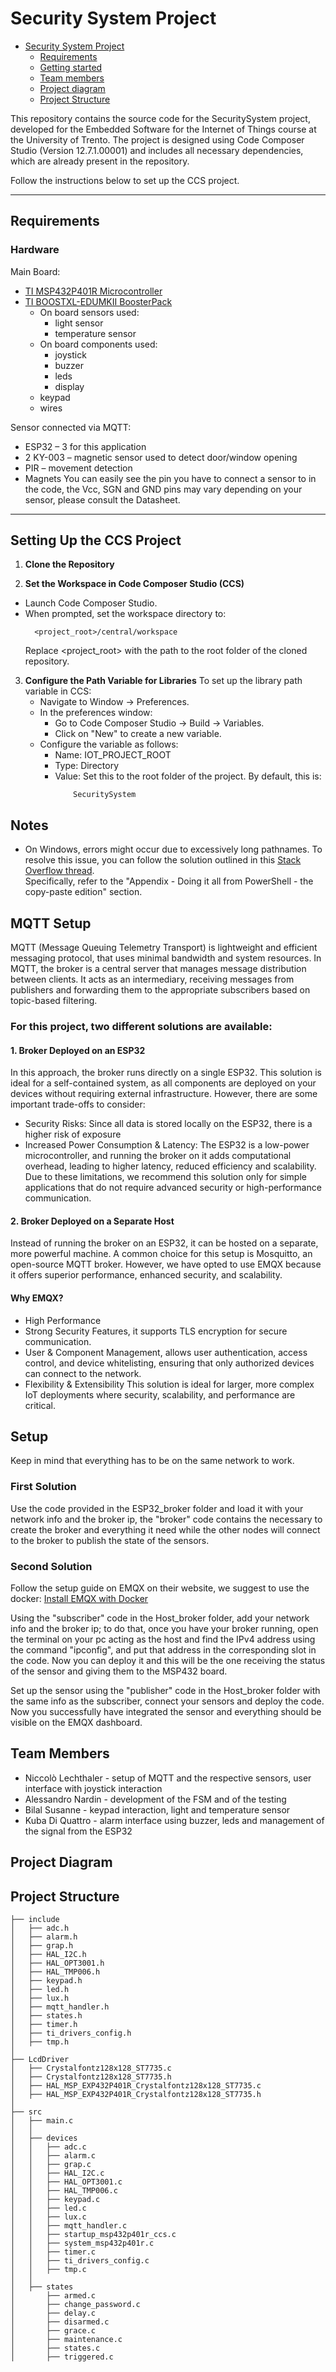 # Security System Project

- [Security System Project](#Security-System-Project)
  - [Requirements](#requirements)
  - [Getting started](#Setting-Up-the-CCS-Project)
  - [Team members](#team-members)
  - [Project diagram](#project-diagram)
  - [Project Structure](#project-structure)

This repository contains the source code for the SecuritySystem project, developed for the Embedded Software for the Internet of Things course at the University of Trento. The project is designed using Code Composer Studio (Version 12.7.1.00001) and includes all necessary dependencies, which are already present in the repository.  

Follow the instructions below to set up the CCS project.

---

## Requirements

### Hardware

Main Board:
- [TI MSP432P401R Microcontroller](https://www.ti.com/lit/ds/slas826e/slas826e.pdf)
- [TI BOOSTXL-EDUMKII BoosterPack](https://www.ti.com/tool/BOOSTXL-EDUMKII)
  - On board sensors used:
    - light sensor
    - temperature sensor
  - On board components used:
    - joystick
    - buzzer
    - leds
    - display
  - keypad
  - wires

Sensor connected via MQTT:
- ESP32 – 3 for this application
- 2 KY-003 – magnetic sensor used to detect door/window opening
- PIR – movement detection
- Magnets
You can easily see the pin you have to connect a sensor to in the code, the Vcc, SGN and GND pins may vary depending on your sensor, please consult the Datasheet.

---
## Setting Up the CCS Project

1. **Clone the Repository**

2. **Set the Workspace in Code Composer Studio (CCS)**
  - Launch Code Composer Studio.
  - When prompted, set the workspace directory to:
    ```
      <project_root>/central/workspace
    ```
    Replace <project_root> with the path to the root folder of the cloned repository.

3. **Configure the Path Variable for Libraries**
  To set up the library path variable in CCS:
    - Navigate to Window → Preferences.
    - In the preferences window:
      - Go to Code Composer Studio → Build → Variables.
      - Click on "New" to create a new variable.
    - Configure the variable as follows:
      - Name: IOT_PROJECT_ROOT
      - Type: Directory
      - Value: Set this to the root folder of the project. By default, this is:
        ```
            SecuritySystem
        ```

## Notes

- On Windows, errors might occur due to excessively long pathnames. To resolve this issue, you can follow the solution outlined in this [Stack Overflow thread](https://stackoverflow.com/questions/22575662/filename-too-long-in-git-for-windows).  
  Specifically, refer to the "Appendix - Doing it all from PowerShell - the copy-paste edition" section.

## MQTT Setup
MQTT (Message Queuing Telemetry Transport) is lightweight and efficient messaging protocol, that uses minimal bandwidth and system resources.
In MQTT, the broker is a central server that manages message distribution between clients. It acts as an intermediary, receiving messages from publishers and forwarding them to the appropriate subscribers based on topic-based filtering.

### For this project, two different solutions are available:
#### 1. Broker Deployed on an ESP32
In this approach, the broker runs directly on a single ESP32. This solution is ideal for a self-contained system, as all components are deployed on your devices without requiring external infrastructure. However, there are some important trade-offs to consider:
- Security Risks: Since all data is stored locally on the ESP32, there is a higher risk of exposure
- Increased Power Consumption & Latency: The ESP32 is a low-power microcontroller, and running the broker on it adds computational overhead, leading to higher latency, reduced efficiency and scalability.
Due to these limitations, we recommend this solution only for simple applications that do not require advanced security or high-performance communication.

#### 2. Broker Deployed on a Separate Host
Instead of running the broker on an ESP32, it can be hosted on a separate, more powerful machine. A common choice for this setup is Mosquitto, an open-source MQTT broker. However, we have opted to use EMQX because it offers superior performance, enhanced security, and scalability.

#### Why EMQX?
- High Performance
- Strong Security Features, it supports TLS encryption for secure communication.
- User & Component Management, allows user authentication, access control, and device whitelisting, ensuring that only authorized devices can connect to the network.
- Flexibility & Extensibility
This solution is ideal for larger, more complex IoT deployments where security, scalability, and performance are critical.

## Setup
Keep in mind that everything has to be on the same network to work.

### First Solution
Use the code provided in the ESP32_broker folder and load it with your network info and the broker ip, the "broker" code contains the necessary to create the broker and everything it need while the other nodes will connect to the broker to publish the state of the sensors.

### Second Solution
Follow the setup guide on EMQX on their website, we suggest to use the docker:
[Install EMQX with Docker](https://docs.emqx.com/en/emqx/latest/deploy/install-docker.html)

Using the "subscriber" code in the Host_broker folder, add your network info and the broker ip; to do that, once you have your broker running, open the terminal on your pc acting as the host and find the IPv4 address using the command "ipconfig", and put that address in the corresponding slot in the code.
Now you can deploy it and this will be the one receiving the status of the sensor and giving them to the MSP432 board.

Set up the sensor using the "publisher" code in the Host_broker folder with the same info as the subscriber, connect your sensors and deploy the code. Now you successfully have integrated the sensor and everything should be visible on the EMQX dashboard.

## Team Members
- Niccolò Lechthaler - setup of MQTT and the respective sensors, user interface with joystick interaction
- Alessandro Nardin - development of the FSM and of the testing
- Bilal Susanne - keypad interaction, light and temperature sensor
- Kuba Di Quattro - alarm interface using buzzer, leds and management of the signal from the ESP32

## Project Diagram

## Project Structure
```
├── include
│   ├── adc.h
│   ├── alarm.h
│   ├── grap.h
│   ├── HAL_I2C.h
│   ├── HAL_OPT3001.h
│   ├── HAL_TMP006.h
│   ├── keypad.h
│   ├── led.h
│   ├── lux.h
│   ├── mqtt_handler.h
│   ├── states.h
│   ├── timer.h
│   ├── ti_drivers_config.h
│   ├── tmp.h
│
├── LcdDriver
│   ├── Crystalfontz128x128_ST7735.c
│   ├── Crystalfontz128x128_ST7735.h
│   ├── HAL_MSP_EXP432P401R_Crystalfontz128x128_ST7735.c
│   ├── HAL_MSP_EXP432P401R_Crystalfontz128x128_ST7735.h
│
├── src
│   ├── main.c
│   │
│   ├── devices
│   │   ├── adc.c
│   │   ├── alarm.c
│   │   ├── grap.c
│   │   ├── HAL_I2C.c
│   │   ├── HAL_OPT3001.c
│   │   ├── HAL_TMP006.c
│   │   ├── keypad.c
│   │   ├── led.c
│   │   ├── lux.c
│   │   ├── mqtt_handler.c
│   │   ├── startup_msp432p401r_ccs.c
│   │   ├── system_msp432p401r.c
│   │   ├── timer.c
│   │   ├── ti_drivers_config.c
│   │   ├── tmp.c
│   │
│   ├── states
│       ├── armed.c
│       ├── change_password.c
│       ├── delay.c
│       ├── disarmed.c
│       ├── grace.c
│       ├── maintenance.c
│       ├── states.c
│       ├── triggered.c
```


